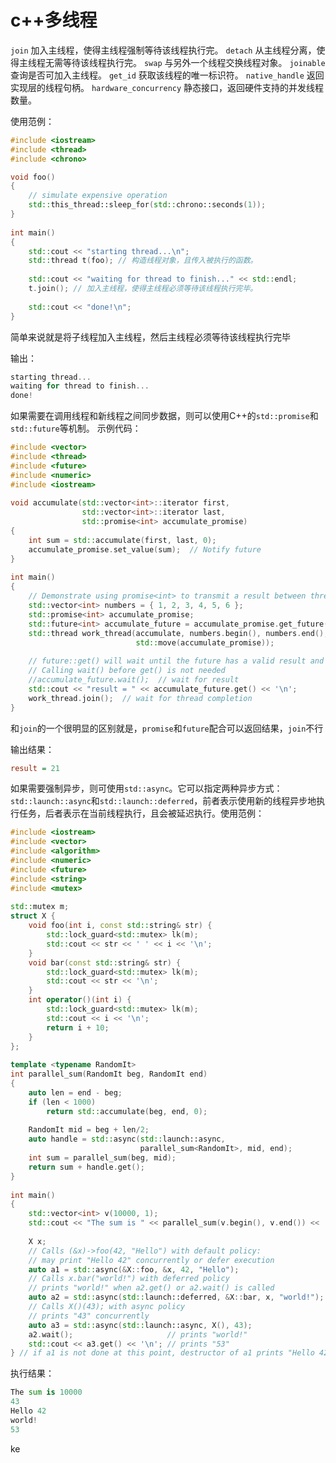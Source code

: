 # c++多线程
`join`
加入主线程，使得主线程强制等待该线程执行完。
`detach`
从主线程分离，使得主线程无需等待该线程执行完。
`swap`
与另外一个线程交换线程对象。
`joinable`
查询是否可加入主线程。
`get_id`
获取该线程的唯一标识符。
`native_handle`
返回实现层的线程句柄。
`hardware_concurrency`
静态接口，返回硬件支持的并发线程数量。


使用范例：

```c++
#include <iostream>
#include <thread>
#include <chrono>

void foo()
{
    // simulate expensive operation
    std::this_thread::sleep_for(std::chrono::seconds(1));
}
 
int main()
{
    std::cout << "starting thread...\n";
    std::thread t(foo); // 构造线程对象，且传入被执行的函数。
 
    std::cout << "waiting for thread to finish..." << std::endl;
    t.join(); // 加入主线程，使得主线程必须等待该线程执行完毕。
 
    std::cout << "done!\n";
}
```
简单来说就是将子线程加入主线程，然后主线程必须等待该线程执行完毕

输出：

```cpp
starting thread...
waiting for thread to finish...
done!
```

如果需要在调用线程和新线程之间同步数据，则可以使用C++的`std::promise`和`std::future`等机制。
示例代码：

```c++
#include <vector>
#include <thread>
#include <future>
#include <numeric>
#include <iostream>
 
void accumulate(std::vector<int>::iterator first,
                std::vector<int>::iterator last,
                std::promise<int> accumulate_promise)
{
    int sum = std::accumulate(first, last, 0);
    accumulate_promise.set_value(sum);  // Notify future
}
 
int main()
{
    // Demonstrate using promise<int> to transmit a result between threads.
    std::vector<int> numbers = { 1, 2, 3, 4, 5, 6 };
    std::promise<int> accumulate_promise;
    std::future<int> accumulate_future = accumulate_promise.get_future();
    std::thread work_thread(accumulate, numbers.begin(), numbers.end(),
                            std::move(accumulate_promise));
 
    // future::get() will wait until the future has a valid result and retrieves it.
    // Calling wait() before get() is not needed
    //accumulate_future.wait();  // wait for result
    std::cout << "result = " << accumulate_future.get() << '\n';
    work_thread.join();  // wait for thread completion
}
```
和`join`的一个很明显的区别就是，`promise`和`future`配合可以返回结果，`join`不行

输出结果：
```ini
result = 21
```

如果需要强制异步，则可使用`std::async`。它可以指定两种异步方式：`std::launch::async`和`std::launch::deferred`，前者表示使用新的线程异步地执行任务，后者表示在当前线程执行，且会被延迟执行。使用范例：

```c++
#include <iostream>
#include <vector>
#include <algorithm>
#include <numeric>
#include <future>
#include <string>
#include <mutex>
 
std::mutex m;
struct X {
    void foo(int i, const std::string& str) {
        std::lock_guard<std::mutex> lk(m);
        std::cout << str << ' ' << i << '\n';
    }
    void bar(const std::string& str) {
        std::lock_guard<std::mutex> lk(m);
        std::cout << str << '\n';
    }
    int operator()(int i) {
        std::lock_guard<std::mutex> lk(m);
        std::cout << i << '\n';
        return i + 10;
    }
};
 
template <typename RandomIt>
int parallel_sum(RandomIt beg, RandomIt end)
{
    auto len = end - beg;
    if (len < 1000)
        return std::accumulate(beg, end, 0);
 
    RandomIt mid = beg + len/2;
    auto handle = std::async(std::launch::async,
                             parallel_sum<RandomIt>, mid, end);
    int sum = parallel_sum(beg, mid);
    return sum + handle.get();
}
 
int main()
{
    std::vector<int> v(10000, 1);
    std::cout << "The sum is " << parallel_sum(v.begin(), v.end()) << '\n';
 
    X x;
    // Calls (&x)->foo(42, "Hello") with default policy:
    // may print "Hello 42" concurrently or defer execution
    auto a1 = std::async(&X::foo, &x, 42, "Hello");
    // Calls x.bar("world!") with deferred policy
    // prints "world!" when a2.get() or a2.wait() is called
    auto a2 = std::async(std::launch::deferred, &X::bar, x, "world!");
    // Calls X()(43); with async policy
    // prints "43" concurrently
    auto a3 = std::async(std::launch::async, X(), 43);
    a2.wait();                     // prints "world!"
    std::cout << a3.get() << '\n'; // prints "53"
} // if a1 is not done at this point, destructor of a1 prints "Hello 42" here
```

执行结果：

```python
The sum is 10000
43
Hello 42
world!
53
```

ke
<!--stackedit_data:
eyJoaXN0b3J5IjpbLTE3Njc1OTk0Niw4NzY4MTIwODRdfQ==
-->